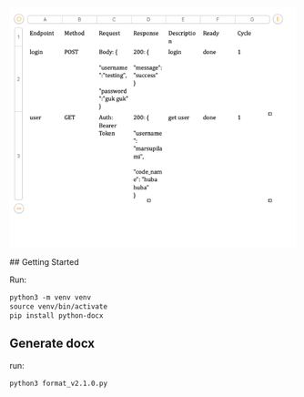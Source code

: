 <p align="center">
<a href="https://andiahmads.github.io/olive.cpostmant-to-docx/"><img src="./assets/sample.png"></a>
</p>
## Getting Started

Run:

```console
python3 -m venv venv
source venv/bin/activate
pip install python-docx
```

## Generate docx

run:

```console
python3 format_v2.1.0.py       
```

```
